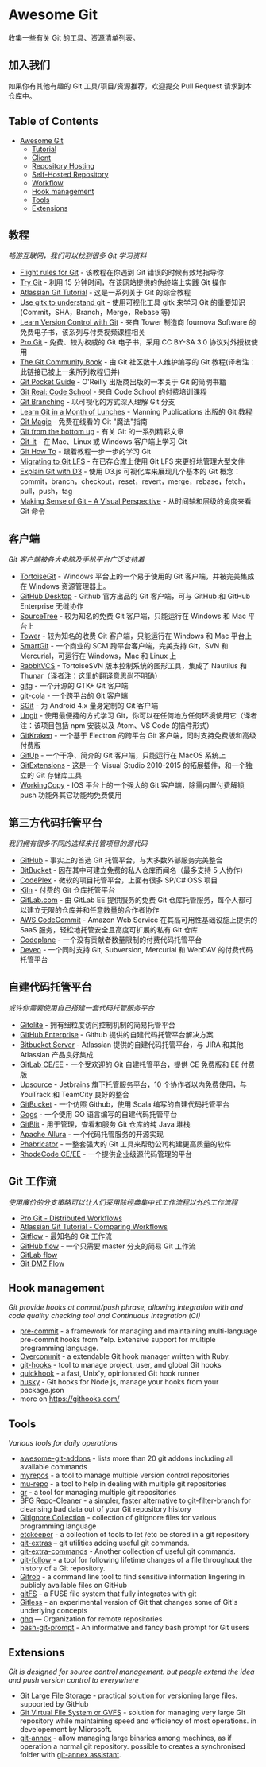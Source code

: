 # Awesome Git
收集一些有关 Git 的工具、资源清单列表。

## 加入我们
如果你有其他有趣的 Git 工具/项目/资源推荐，欢迎提交 Pull Request 请求到本仓库中。

## Table of Contents
- [Awesome Git](#awesome-git)
	- [Tutorial](#tutorial)
  - [Client](#client)
  - [Repository Hosting](#repository-hosting)
  - [Self-Hosted Repository](#self-hosted-repository)
  - [Workflow](#workflow)
  - [Hook management](#hook-management)
  - [Tools](#tools)
  - [Extensions](#extensions)

## 教程
*畅游互联网，我们可以找到很多 Git 学习资料*

* [Flight rules for Git](https://github.com/k88hudson/git-flight-rules) - 该教程在你遇到 Git 错误的时候有效地指导你
* [Try Git](https://try.github.io/) - 利用 15 分钟时间，在该网站提供的伪终端上实践 Git 操作
* [Atlassian Git Tutorial](https://www.atlassian.com/git/tutorials/) - 这是一系列关于 Git 的综合教程
* [Use gitk to understand git](https://lostechies.com/joshuaflanagan/2010/09/03/use-gitk-to-understand-git/) - 使用可视化工具 gitk 来学习 Git 的重要知识(Commit，SHA，Branch，Merge，Rebase 等)
* [Learn Version Control with Git](https://www.git-tower.com/learn/) - 来自 Tower 制造商 fournova Software 的免费电子书，该系列与付费视频课程相关
* [Pro Git](https://git-scm.com/book/) - 免费、较为权威的 Git 电子书，采用 CC BY-SA 3.0 协议对外授权使用
* [The Git Community Book](https://schacon.github.io/gitbook/) - 由 Git 社区数十人维护编写的 Git 教程(译者注：此链接已被上一条所列教程归并)
* [Git Pocket Guide](http://chimera.labs.oreilly.com/books/1230000000561) - O'Reilly 出版商出版的一本关于 Git 的简明书籍
* [Git Real: Code School](https://www.codeschool.com/courses/git-real/) - 来自 Code School 的付费培训课程
* [Git Branching](http://pcottle.github.io/learnGitBranching/) - 以可视化的方式深入理解 Git 分支
* [Learn Git in a Month of Lunches](https://www.manning.com/books/learn-git-in-a-month-of-lunches) - Manning Publications 出版的 Git 教程
* [Git Magic](http://www-cs-students.stanford.edu/~blynn/gitmagic/index.html) - 免费在线看的 Git "魔法"指南
* [Git from the bottom up](https://jwiegley.github.io/git-from-the-bottom-up/) - 有关 Git 的一系列精彩文章
* [Git-it](https://github.com/jlord/git-it-electron) - 在 Mac、Linux 或 Windows 客户端上学习 Git
* [Git How To](http://githowto.com) - 跟着教程一步一步的学习 Git
* [Migrating to Git LFS](http://vooban.com/en/tips-articles-geek-stuff/migrating-to-git-lfs-for-developing-deep-learning-applications-with-large-files/) - 在已存仓库上使用 Git LFS 来更好地管理大型文件
* [Explain Git with D3](http://onlywei.github.io/explain-git-with-d3/) - 使用 D3.js 可视化库来展现几个基本的 Git 概念：commit，branch，checkout，reset，revert，merge，rebase，fetch，pull，push，tag
* [Making Sense of Git – A Visual Perspective](https://appendto.com/2015/06/making-sense-of-git-a-visual-perspective/) - 从时间轴和层级的角度来看 Git 命令

## 客户端
*Git 客户端被各大电脑及手机平台广泛支持着*

* [TortoiseGit](https://tortoisegit.org/) - Windows 平台上的一个易于使用的 Git 客户端，并被完美集成在 Windows 资源管理器上。
* [GitHub Desktop](https://desktop.github.com/) - Github 官方出品的 Git 客户端，可与 GitHub 和 GitHub Enterprise 无缝协作
* [SourceTree](https://www.sourcetreeapp.com/) - 较为知名的免费 Git 客户端，只能运行在 Windows 和 Mac 平台上
* [Tower](http://www.git-tower.com/) - 较为知名的收费 Git 客户端，只能运行在 Windows 和 Mac 平台上
* [SmartGit](http://www.syntevo.com/smartgit/) - 一个商业的 SCM 跨平台客户端，完美支持 Git，SVN 和 Mercurial，可运行在 Windows，Mac 和 Linux 上
* [RabbitVCS](http://rabbitvcs.org/) - TortoiseSVN 版本控制系统的图形工具，集成了 Nautilus 和 Thunar（译者注：这里的翻译意思尚不明确）
* [gitg](https://wiki.gnome.org/Apps/Gitg/) - 一个开源的 GTK+ Git 客户端
* [git-cola](http://git-cola.github.io/) - 一个跨平台的 Git 客户端
* [SGit](https://github.com/sheimi/SGit) - 为 Android 4.x 量身定制的 Git 客户端
* [Ungit](https://github.com/FredrikNoren/ungit) - 使用最便捷的方式学习 Git，你可以在任何地方任何环境使用它（译者注：该项目包括 npm 安装以及 Atom、VS Code 的插件形式）
* [GitKraken](https://www.gitkraken.com/) - 一个基于 Electron 的跨平台 Git 客户端，同时支持免费版和高级付费版
* [GitUp](http://gitup.co) - 一个干净、简介的 Git 客户端，只能运行在 MacOS 系统上
* [GitExtensions](https://gitextensions.github.io/) - 这是一个 Visual Studio 2010-2015 的拓展插件，和一个独立的 Git 存储库工具
* [WorkingCopy](https://workingcopyapp.com) - IOS 平台上的一个强大的 Git 客户端，除需内置付费解锁 push 功能外其它功能均免费使用

## 第三方代码托管平台
*我们拥有很多不同的选择来托管项目的源代码*

* [GitHub](http://github.com/) - 事实上的首选 Git 托管平台，与大多数外部服务完美整合
* [BitBucket](http://bitbucket.org/) - 因在其中可建立免费的私人仓库而闻名（最多支持 5 人协作）
* [CodePlex](https://www.codeplex.com/) - 微软的项目托管平台，上面有很多 SP/C# OSS 项目
* [Kiln](https://www.fogcreek.com/kiln/) - 付费的 Git 仓库托管平台
* [GitLab.com](https://about.gitlab.com/gitlab-com/) - 由 GitLab EE 提供服务的免费 Git 仓库托管服务，每个人都可以建立无限的仓库并和任意数量的合作者协作
* [AWS CodeCommit](https://aws.amazon.com/codecommit/) - Amazon Web Service 在其高可用性基础设施上提供的 SaaS 服务，轻松地托管安全且高度可扩展的私有 Git 仓库
* [Codeplane](https://codeplane.com/) - 一个没有贡献者数量限制的付费代码托管平台
* [Deveo](https://deveo.com/) - 一个同时支持 Git, Subversion, Mercurial 和 WebDAV 的付费代码托管平台

## 自建代码托管平台
*或许你需要使用自己搭建一套代码托管服务平台*

* [Gitolite](http://gitolite.com/gitolite/) - 拥有细粒度访问控制机制的简易托管平台
* [GitHub Enterprise](https://enterprise.github.com/) - Github 提供的自建代码托管平台解决方案
* [Bitbucket Server](https://www.atlassian.com/software/bitbucket/server) - Atlassian 提供的自建代码托管平台，与 JIRA 和其他 Atlassian 产品良好集成
* [GitLab CE/EE](https://gitlab.com/) - 一个受欢迎的 Git 自建托管平台，提供 CE 免费版和 EE 付费版
* [Upsource](https://www.jetbrains.com/upsource) - Jetbrains 旗下托管服务平台，10 个协作者以内免费使用，与 YouTrack 和 TeamCity 良好的整合
* [GitBucket](https://github.com/takezoe/gitbucket/) - 一个仿照 Github，使用 Scala 编写的自建代码托管平台
* [Gogs](http://gogs.io/) - 一个使用 GO 语言编写的自建代码托管平台
* [GitBlit](http://gitblit.com/) - 用于管理，查看和服务 Git 仓库的纯 Java 堆栈
* [Apache Allura](https://allura.apache.org/) - 一个代码托管服务的开源实现
* [Phabricator](https://www.phacility.com/) - 一整套强大的 Git 工具来帮助公司构建更高质量的软件
* [RhodeCode CE/EE](https://rhodecode.com/) - 一个提供企业级源代码管理的平台

## Git 工作流
*使用廉价的分支策略可以让人们采用除经典集中式工作流程以外的工作流程*

* [Pro Git - Distributed Workflows](https://git-scm.com/book/it/v2/Distributed-Git-Distributed-Workflows)
* [Atlassian Git Tutorial - Comparing Workflows](https://www.atlassian.com/git/tutorials/comparing-workflows)
* [Gitflow](http://nvie.com/posts/a-successful-git-branching-model/) - 最知名的 Git 工作流
* [GitHub flow](http://scottchacon.com/2011/08/31/github-flow.html) - 一个只需要 master 分支的简易 Git 工作流
* [GitLab flow](https://about.gitlab.com/2014/09/29/gitlab-flow/)
* [Git DMZ Flow](https://gist.github.com/djspiewak/9f2f91085607a4859a66)

## Hook management
*Git provide hooks at commit/push phrase, allowing integration with and code quality checking tool and Continuous Integration (CI)*

* [pre-commit](http://pre-commit.com/) - a framework for managing and maintaining multi-language pre-commit hooks from Yelp. Extensive support for multiple programming language.
* [Overcommit](https://github.com/brigade/overcommit/) - a extendable Git hook manager written with Ruby.
* [git-hooks](https://github.com/icefox/git-hooks/) - tool to manage project, user, and global Git hooks
* [quickhook](https://github.com/dirk/quickhook/) - a fast, Unix'y, opinionated Git hook runner
* [husky](https://github.com/typicode/husky) - Git hooks for Node.js, manage your hooks from your package.json
* more on https://githooks.com/

## Tools
*Various tools for daily operations*

* [awesome-git-addons](https://github.com/stevemao/awesome-git-addons) - lists more than 20 git addons including all available commands
* [myrepos](https://myrepos.branchable.com/) - a tool to manage multiple version control repositories
* [mu-repo](http://fabioz.github.io/mu-repo/) - a tool to help in dealing with multiple git repositories
* [gr](http://mixu.net/gr/) - a tool for managing multiple git repositories
* [BFG Repo-Cleaner](https://rtyley.github.io/bfg-repo-cleaner/) - a simpler, faster alternative to git-filter-branch for cleansing bad data out of your Git repository history
* [GitIgnore Collection](https://github.com/github/gitignore) - collection of gitignore files for various programming language
* [etckeeper](http://etckeeper.branchable.com/) - a collection of tools to let /etc be stored in a git repository
* [git-extras](https://github.com/tj/git-extras) – git utilities adding useful git commands.
* [git-extra-commands](https://github.com/unixorn/git-extra-commands) - Another collection of useful git commands.
* [git-follow](https://github.com/nickolasburr/git-follow) - a tool for following lifetime changes of a file throughout the history of a Git repository.
* [Gitrob](https://github.com/michenriksen/gitrob) - a command line tool to find sensitive information lingering in publicly available files on GitHub
* [gitFS](https://www.presslabs.com/gitfs/) - a FUSE file system that fully integrates with git
* [Gitless](http://gitless.com/) - an experimental version of Git that changes some of Git's underlying concepts
* [ghq](https://github.com/motemen/ghq) — Organization for remote repositories
* [bash-git-prompt](https://github.com/magicmonty/bash-git-prompt) - An informative and fancy bash prompt for Git users

## Extensions
*Git is designed for source control management. but people extend the idea and push version control to everywhere*

* [Git Large File Storage](https://git-lfs.github.com/) - practical solution for versioning large files. supported by GitHub
* [Git Virtual File System or GVFS](https://github.com/Microsoft/GVFS) - solution for managing very large Git repository while maintaining speed and efficiency of most operations. in developement by Microsoft.
* [git-annex](https://git-annex.branchable.com/) - allow managing large binaries among machines, as if operation a normal git repository. possible to creates a synchronised folder with [git-annex assistant](https://git-annex.branchable.com/assistant/).

